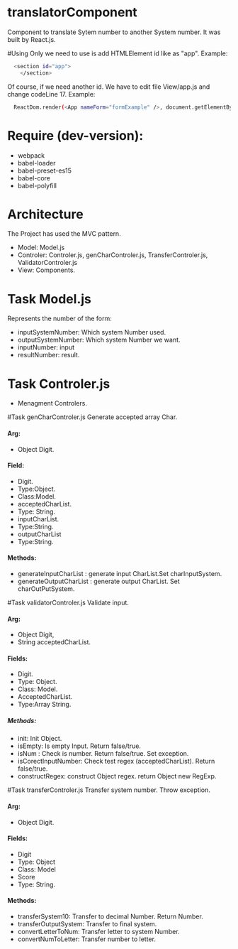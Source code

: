 # translatorComponent
Component to translate Sytem number to another System number. It was built by React.js.

#Using
Only we need to use is add HTMLElement id like as "app".
Example:
```sh
  <section id="app">
    </section>
```
Of course, if we need another id. We have to edit file View/app.js and change codeLine 17. Example:
```sh
  ReactDom.render(<App nameForm="formExample" />, document.getElementById('yourID'));
```
# Require (dev-version):
- webpack
- babel-loader
- babel-preset-es15
- babel-core
- babel-polyfill

# Architecture
The Project has used the MVC pattern.
 - Model: Model.js
 - Controler: Controler.js, genCharControler.js, TransferControler.js, ValidatorControler.js
 - View: Components.
 
# Task Model.js
 
 Represents the number of the form:
  - inputSystemNumber: Which system Number used.
  - outputSystemNumber: Which system Number we want. 
  - inputNumber: input
  - resultNumber: result.
  
# Task Controler.js
   - Menagment Controlers.
      
#Task genCharControler.js
Generate accepted array Char.
#### Arg:
- Object Digit. 

#### Field:
- Digit. 
 - Type:Object. 
 - Class:Model.
- acceptedCharList.
 - Type: String.
- inputCharList.
 - Type:String.
- outputCharList
 - Type:String.

#### Methods:     
 -  generateInputCharList : generate input CharList.Set charInputSystem.
 -  generateOutputCharList : generate output CharList. Set charOutPutSystem.
        
#Task validatorControler.js
Validate input.
#### Arg:
- Object Digit, 
- String acceptedCharList.

#### Fields:
- Digit.
 - Type: Object.
 - Class: Model.
- AcceptedCharList.
 - Type:Array String.
 
##### Methods:
-  init: Init Object.
-  isEmpty: Is empty Input. Return false/true.
-  isNum : Check is number. Return false/true. Set exception.
-  isCorectInputNumber: Check test regex (acceptedCharList). Return false/true.
-  constructRegex: construct Object regex. return Object new RegExp.      

#Task transferControler.js
Transfer system number. Throw exception.
#### Arg:
- Object Digit.

#### Fields:
- Digit
 - Type: Object
 - Class: Model
- Score
 - Type: String.

#### Methods:
 - transferSystem10: Transfer to decimal Number. Return Number.
 - transferOutputSystem: Transfer to final system.
 - convertLetterToNum: Transfer letter to system Number.
 - convertNumToLetter: Transfer number to letter.
 
        
  

